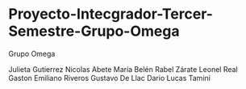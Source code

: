 # Proyecto-Intecgrador-Tercer-Semestre-Grupo-Omega


Grupo Omega 

Julieta Gutierrez
Nicolas Abete
María Belén Rabel Zárate
Leonel Real
Gaston Emiliano Riveros
Gustavo De Llac
Dario Lucas Tamini

